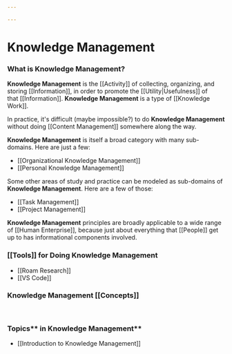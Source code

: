 ```yaml
---

---
```


# Knowledge Management

### **What is Knowledge Management?**

**Knowledge Management** is the
[[Activity]] of
collecting, organizing, and
storing [[Information]],
in order to promote the
[[Utility|Usefulness]] of
that [[Information]].
**Knowledge Management** is a type
of [[Knowledge Work]].

In practice, it's difficult (maybe impossible?) to do **Knowledge
Management** without
doing [[Content Management]] somewhere
along the way.

**Knowledge Management** is itself a broad category with many
sub-domains. Here are just a few:

-   [[Organizational Knowledge Management]]
-   [[Personal Knowledge Management]]

Some other areas of study and practice can be modeled as sub-domains of
**Knowledge Management**. Here are a few of those:

-   [[Task Management]]
-   [[Project Management]]

**Knowledge Management** principles are broadly applicable to a wide
range
of [[Human Enterprise]],
because just about everything
that [[People]] get
up to has informational components involved.

### [[Tools]] for Doing Knowledge Management

-   [[Roam Research]]
-   [[VS Code]]

### Knowledge Management [[Concepts]]

 

### Topics** in Knowledge Management**

-   [[Introduction to Knowledge Management]]
